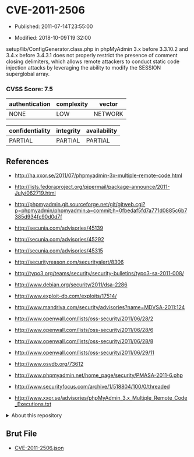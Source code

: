 # CVE-2011-2506

- Published: 2011-07-14T23:55:00

- Modified: 2018-10-09T19:32:00

setup/lib/ConfigGenerator.class.php in phpMyAdmin 3.x before 3.3.10.2 and 3.4.x before 3.4.3.1 does not properly restrict the presence of comment closing delimiters, which allows remote attackers to conduct static code injection attacks by leveraging the ability to modify the SESSION superglobal array.

### CVSS Score: **7.5**

| authentication | complexity | vector |
| --- | --- | --- |
| NONE | LOW | NETWORK |

| confidentiality | integrity | availability |
| --- | --- | --- |
| PARTIAL | PARTIAL | PARTIAL |

## References

* http://ha.xxor.se/2011/07/phpmyadmin-3x-multiple-remote-code.html

* http://lists.fedoraproject.org/pipermail/package-announce/2011-July/062719.html

* http://phpmyadmin.git.sourceforge.net/git/gitweb.cgi?p=phpmyadmin/phpmyadmin;a=commit;h=0fbedaf5fd7a771d0885c6b7385d934fc90d0d7f

* http://secunia.com/advisories/45139

* http://secunia.com/advisories/45292

* http://secunia.com/advisories/45315

* http://securityreason.com/securityalert/8306

* http://typo3.org/teams/security/security-bulletins/typo3-sa-2011-008/

* http://www.debian.org/security/2011/dsa-2286

* http://www.exploit-db.com/exploits/17514/

* http://www.mandriva.com/security/advisories?name=MDVSA-2011:124

* http://www.openwall.com/lists/oss-security/2011/06/28/2

* http://www.openwall.com/lists/oss-security/2011/06/28/6

* http://www.openwall.com/lists/oss-security/2011/06/28/8

* http://www.openwall.com/lists/oss-security/2011/06/29/11

* http://www.osvdb.org/73612

* http://www.phpmyadmin.net/home_page/security/PMASA-2011-6.php

* http://www.securityfocus.com/archive/1/518804/100/0/threaded

* http://www.xxor.se/advisories/phpMyAdmin_3.x_Multiple_Remote_Code_Executions.txt

<details>
<summary>About this repository</summary> 

  This repository is part of the project [Live Hack CVE](https://github.com/Live-Hack-CVE). Main website can be found [www.live-hack.org](https://www.live-hack.org) 
  
  Made by [Sn0wAlice](https://github.com/Sn0wAlice) for the people that care about security and need to have a feed of the latest CVEs. Hope you enjoy it, don't forget to star the repo and follow me on [Twitter](https://twitter.com/Sn0wAlice) and [Github](https://github.com/Sn0wAlice). And that is my [personnal website](https://www.alice-snow.me/)

  - [Home Page](https://github.com/Live-Hack-CVE)
  - [Framework](https://github.com/Live-Hack-CVE/cve-framework)
  - [CVE database](https://github.com/Live-Hack-CVE/full_database)
  - [Changelog](https://github.com/Live-Hack-CVE/Changelog)
</details>

## Brut File

* [CVE-2011-2506.json](https://raw.githubusercontent.com/Live-Hack-CVE/full_database/main/cves/2011/CVE-2011-2506.json)

